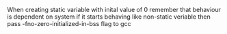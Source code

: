 When creating static variable with inital value of 0 remember that behaviour is dependent on system
if it starts behaving like non-static veriable then pass -fno-zero-initialized-in-bss flag to gcc